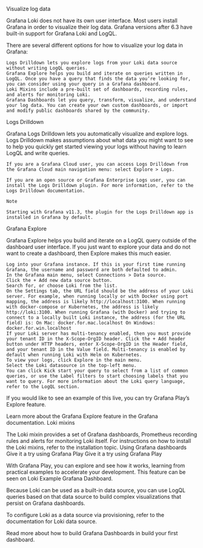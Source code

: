 Visualize log data

Grafana Loki does not have its own user interface. Most users install Grafana in order to visualize their log data. Grafana versions after 6.3 have built-in support for Grafana Loki and LogQL.

There are several different options for how to visualize your log data in Grafana:

    Logs Drilldown lets you explore logs from your Loki data source without writing LogQL queries.
    Grafana Explore helps you build and iterate on queries written in LogQL. Once you have a query that finds the data you’re looking for, you can consider using your query in a Grafana dashboard.
    Loki Mixins include a pre-built set of dashboards, recording rules, and alerts for monitoring Loki.
    Grafana Dashboards let you query, transform, visualize, and understand your log data. You can create your own custom dashboards, or import and modify public dashboards shared by the community.

Logs Drilldown

Grafana Logs Drilldown lets you automatically visualize and explore logs. Logs Drilldown makes assumptions about what data you might want to see to help you quickly get started viewing your logs without having to learn LogQL and write queries.

    If you are a Grafana Cloud user, you can access Logs Drilldown from the Grafana Cloud main navigation menu: select Explore > Logs.

    If you are an open source or Grafana Enterprise Logs user, you can install the Logs Drilldown plugin. For more information, refer to the Logs Drilldown documentation.

    Note

    Starting with Grafana v11.3, the plugin for the Logs Drilldown app is installed in Grafana by default.

Grafana Explore

Grafana Explore helps you build and iterate on a LogQL query outside of the dashboard user interface. If you just want to explore your data and do not want to create a dashboard, then Explore makes this much easier.

    Log into your Grafana instance. If this is your first time running Grafana, the username and password are both defaulted to admin.
    In the Grafana main menu, select Connections > Data source.
    Click the + Add new data source button.
    Search for, or choose Loki from the list.
    On the Settings tab, the URL field should be the address of your Loki server. For example, when running locally or with Docker using port mapping, the address is likely http://localhost:3100. When running with docker-compose or Kubernetes, the address is likely http://loki:3100. When running Grafana (with Docker) and trying to connect to a locally built Loki instance, the address (for the URL field) is: On Mac: docker.for.mac.localhost On Windows: docker.for.win.localhost
    If your Loki server has multi-tenancy enabled, then you must provide your tenant ID in the X-Scope-OrgID header. Click the + Add header button under HTTP headers, enter X-Scope-OrgID in the Header field, and your tenant ID in the Value field. Multi-tenancy is enabled by default when running Loki with Helm on Kubernetes.
    To view your logs, click Explore in the main menu.
    Select the Loki datasource in the top-left menu.
    You can click Kick start your query to select from a list of common queries, or use the Label filters to start choosing labels that you want to query. For more information about the Loki query language, refer to the LogQL section.

If you would like to see an example of this live, you can try Grafana Play’s Explore feature.

Learn more about the Grafana Explore feature in the Grafana documentation.
Loki mixins

The Loki mixin provides a set of Grafana dashboards, Prometheus recording rules and alerts for monitoring Loki itself. For instructions on how to install the Loki mixins, refer to the installation topic.
Using Grafana dashboards
Give it a try using Grafana Play
Give it a try using Grafana Play

With Grafana Play, you can explore and see how it works, learning from practical examples to accelerate your development. This feature can be seen on Loki Example Grafana Dashboard.

Because Loki can be used as a built-in data source, you can use LogQL queries based on that data source to build complex visualizations that persist on Grafana dashboards.

To configure Loki as a data source via provisioning, refer to the documentation for Loki data source.

Read more about how to build Grafana Dashboards in build your first dashboard.